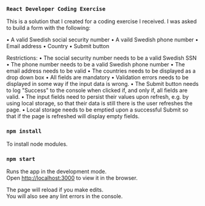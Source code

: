 ### `React Developer Coding Exercise`

This is a solution that I created for a coding exercise I received. I was asked to build a form with the following:<br>

• A valid Swedish social security number
• A vaild Swedish phone number
• Email address
• Country
• Submit button<br>

Restrictions:
• The social security number needs to be a valid Swedish SSN 
• The phone number needs to be a valid Swedish phone number
• The email address needs to be valid
• The countries needs to be displayed as a drop down box
• All fields are mandatory
• Validation errors needs to be displayed in some way if the input data is wrong.
• The Submit button needs to log "Success" to the console when clicked if, and only if, all fields are valid.
• The input fields need to persist their values upon refresh, e.g. by using local storage, so that their data
is still there is the user refreshes the page.
• Local storage needs to be emptied upon a successful Submit so that if the page is refreshed will display
empty fields.

### `npm install`

To install node modules.<br>

### `npm start`

Runs the app in the development mode.<br>
Open [http://localhost:3000](http://localhost:3000) to view it in the browser.

The page will reload if you make edits.<br>
You will also see any lint errors in the console.



